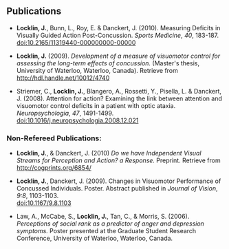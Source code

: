 ## Publications

*   **Locklin, J.**, Bunn, L., Roy, E. & Danckert, J. (2010). Measuring Deficits in Visually Guided Action Post-Concussion. *Sports Medicine*,
*40*, 183-187. \
[doi:10.2165/11319440-000000000-00000](http://dx.doi.org/10.2165/11319440-000000000-00000)

*   **Locklin, J.** (2009). *Development of a measure of visuomotor control for assessing the long-term effects of concussion.* (Master's thesis, University of Waterloo, Waterloo, Canada). Retrieve from \
<http://hdl.handle.net/10012/4740>
    

*   Striemer, C., **Locklin, J.**, Blangero, A., Rossetti, Y., Pisella, L. & Danckert, J. (2008). Attention for action? Examining the link between attention and visuomotor control deficits in a patient with optic
    ataxia. *Neuropsychologia*, *47*, 1491-1499. \
[doi:10.1016/j.neuropsychologia.2008.12.021](http://dx.doi.org/10.1016/j.neuropsychologia.2008.12.021)
    


### Non-Refereed Publications:

*   **Locklin, J.**, & Danckert, J. (2010) *Do we have Independent Visual Streams for Perception and Action? a Response.* Preprint. Retrieve from \
<http://cogprints.org/6854/>
    
*   **Locklin, J.**, Danckert, J. (2009). Changes in Visuomotor Performance of Concussed Individuals. Poster. Abstract published in *Journal of Vision*, *9:8*, 1103-1103.  \
[doi:10.1167/9.8.1103](http://dx.doi.org/10.1167/9.8.1103)
   
*   Law, A., McCabe, S., **Locklin, J.**, Tan, C., & Morris, S. (2006). *Perceptions of social rank as a predictor of anger and depression symptoms.*  Poster presented at the Graduate Student Research Conference, University of Waterloo, Waterloo, Canada. 
    


